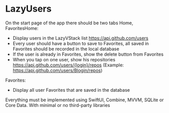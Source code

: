 # LazyUsers

On the start page of the app there should be two tabs Home, FavoritesHome:
- Display users in the LazyVStack list https://api.github.com/users
- Every user should have a button to save to Favorites, all saved in Favorites should be recorded in the local database
- If the user is already in Favorites, show the delete button from Favorites
- When you tap on one user, show his repositories https://api.github.com/users/{login}/repos (Example: <https://api.github.com/users/Blogin/repos>)

Favorites:
- Display all user Favorites that are saved in the database


Everything must be implemented using SwiftUI, Combine, MVVM, SQLite or Core Data. With minimal or no third-party libraries
